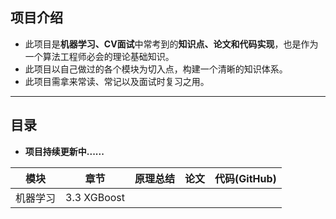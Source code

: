## 项目介绍

- 此项目是**机器学习、CV面试**中常考到的**知识点、论文和代码实现**，也是作为一个算法工程师必会的理论基础知识。
- 此项目以自己做过的各个模块为切入点，构建一个清晰的知识体系。
- 此项目需拿来常读、常记以及面试时复习之用。


------

## 目录

- **项目持续更新中......**

| 模块     | 章节                                                         | 原理总结                         | 论文    | 代码(GitHub)    |
| -------- | ------------------------------------------------------------ | --------------------------------------- | --------- | --------- |
| 机器学习 | 3.3 XGBoost | []() | []() | []() |
